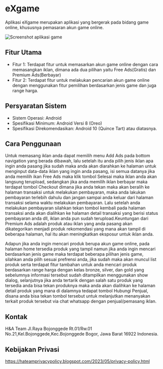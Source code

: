 # eXgame

Aplikasi eXgame merupakan aplikasi yang bergerak pada bidang game online, khususnya pemasaran akun  game online.

![Screenshot aplikasi game](link_ke_screenshot_aplikasi.png)


## Fitur Utama

- Fitur 1: Terdapat fitur untuk memasarkan akun game online dengan cara memasangkan iklan, dimana ada dua pilihan yaitu Free Ads(Gratis) dan Premium Ads(Berbayar)
- Fitur 2: Terdapat fitur untuk melakukan pencarian akun game online dengan menggunakan fitur pemilihan berdasarkan jenis game dan juga range harga.


## Persyaratan Sistem

- Sistem Operasi: Android
- Spesifikasi Minimum: Android Versi 8 (Oreo)
- Spesifikasi Direkomendasikan: Android 10 (Quince Tart) atau diatasnya.


## Cara Penggunaan

Untuk memasang iklan anda dapat memilih menu Add Ads pada bottom navigation yang berada dibawah, lalu setelah itu anda pilih jenis iklan apa ingin anda pasang jika sudah maka anda akan diarahkan ke halaman untuk menginput data-data iklan yang ingin anda pasang, isi semua datanya jika anda memilih ikan Free Ads maka klik tombol Selesai maka iklan anda akan langsung terupload, sedangkan jika anda memilih iklan berbayar maka terdapat tombol Checkout dimana jika anda tekan maka akan beralih ke halaman transaksi untuk melakukan pembayaran, maka anda lakukan pembayaran terlebih dahulu dan jangan sampai anda keluar dari halaman transaksi selama waktu melakukan pembayaran. Lalu setelah anda melakukan pembayaran silahkan tekan tombol kembali pada halaman transaksi anda akan dialihkan ke halaman detail transaksi yang berisi status pembayaran anda  dll, iklan anda pun sudah terupload.Keuntungan dari Premium Ads adalah produk atau iklan yang anda pasang akan dikategorikan menjadi produk rekomendasi yang mana akan tampil di beberapa halaman, hal itu akan meningkatkan eksposur untuk iklan anda.

Adapun jika anda ingin mencari produk berupa akun game online, pada halaman home tersedia produk yang tampil namun jika anda ingin mencari berdasarkan jenis game maka terdapat beberapa pilihan jenis game, silahkan anda pilih sesuai prefrensi anda, jika sudah maka akan muncul list produk serta terdapat fitur tambahan untuk anda mencari produk berdasarkan range harga dengan kelas bronze, silver, dan gold yang sebelumnya informasi tersebut sudah ditampilkan menggunakan show dialog, selanjutnya jika anda tertarik dengan salah satu produk yang tersedia anda bisa tekan produknya maka anda akan dialihkan ke halaman detail produk yang mana di dalamnya tedapat tombol Hubungi Penjual, disana anda bisa tekan tombol tersebut untuk melanjutkan menanyakan terkait produk tersebut via chat whatsapp dengan penjual/pemasang iklan.


## Kontak

H&A Team
Jl.Raya Bojonggede Rt.01/Rw.01 No.21,Kel.Bojonggede,Kec.Bojonggede
Bogor, Jawa Barat 16922
Indonesia.


## Kebijakan Privasi
https://hateamprivacypolicy.blogspot.com/2023/05/privacy-policy.html





